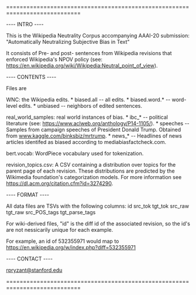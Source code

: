 ============================================================================

---- INTRO ----

This is the Wikipedia Neutrality Corpus accompanying AAAI-20 submission:
     "Automatically Neutralizing Subjective Bias in Text"

It consists of Pre- and post- sentences from Wikipedia revisions that
enforced Wikipedia's NPOV policy
(see: https://en.wikipedia.org/wiki/Wikipedia:Neutral_point_of_view). 


---- CONTENTS ----

Files are 

WNC: the Wikipedia edits.
    * biased.all     -- all edits.
    * biased.word.*  -- word-level edits.
    * unbiased       -- neighbors of edited sentences.

real_world_samples: real world instances of bias.
    * ibc_*          -- political literature 
      		     	(see: https://www.aclweb.org/anthology/P14-1105/).
    * speeches       -- Samples from campaign speeches of President Donald 
      		     	Trump. Obtained from www.kaggle.com/binksbiz/mrtrump.
    * news_*         -- Headlines of news articles identifed as biased 
      		     	according to mediabiasfactcheck.com.

bert.vocab: WordPiece vocabulary used for tokenization.

revision_topics.csv: A CSV containing a distribution over topics for the 
		     parent page of each revision. These distributions are
		     predicted by the Wikimedia foundation's categorization 
		     models. For more information see
		     https://dl.acm.org/citation.cfm?id=3274290.

                     
---- FORMAT ----

All data files are TSVs with the following columns:
    id    src_tok	tgt_tok	src_raw	tgt_raw	src_POS_tags	tgt_parse_tags

For wiki-derived files, "id" is the diff id of the associated revision,
so the id's are not nessicarily unique for each example.

For example, an id of 532355971 would map to 
   https://en.wikipedia.org/w/index.php?diff=532355971


---- CONTACT ----

rpryzant@stanford.edu

============================================================================
